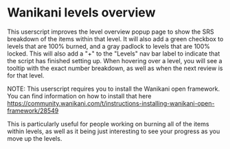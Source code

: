 
# Wanikani levels overview

This userscript improves the level overview popup page to show the SRS breakdown of the items within that level. It will also add a green checkbox to levels that are 100% burned, and a gray padlock to levels that are 100% locked. This will also add a "+" to the "Levels" nav bar label to indicate that the script has finished setting up. When hovering over a level, you will see a tooltip with the exact number breakdown, as well as when the next review is for that level.

NOTE: This userscript requires you to install the Wanikani open framework. You can find information on how to install that here https://community.wanikani.com/t/instructions-installing-wanikani-open-framework/28549

This is particularly useful for people working on burning all of the items within levels, as well as it being just interesting to see your progress as you move up the levels.
